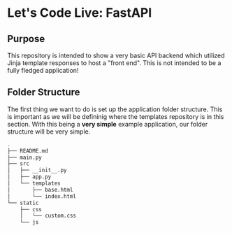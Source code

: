 # Let's Code Live: FastAPI

## Purpose

This repository is intended to show a very basic API backend which utilized Jinja template responses to host a "front end". This is not intended to be a fully fledged application!

## Folder Structure

The first thing we want to do is set up the application folder structure. This is important as we will be defininig where the templates repository is in this section. With this being a **very simple** example application, our folder structure will be very simple. 

```bash
.
├── README.md
├── main.py
├── src
│   ├── __init__.py
│   ├── app.py
│   └── templates
│       ├── base.html
│       └── index.html
└── static
    ├── css
    │   └── custom.css
    └── js
```
